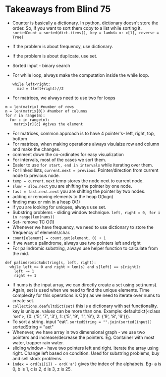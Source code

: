 # Takeaways from Blind 75

- Counter is basically a dictionary. In python, dictionary doesn't store the order. So, if you want to sort them copy to a list while sorting it. `sortedCount = sorted(dict.items(), key = lambda x: x[1], reverse = True)`
- If the problem is about frequency, use dictionary.
- If the problem is about duplicate, use set.
- Sorted input - binary search
- For while loop, always make the computation inside the while loop.

  ```
  while left<right:
    mid = (left+right)//2
  ```

- For matrices, we always need to use two for loops

```
m = len(matrix) #number of rows
n = len(matrix[0]) #number of columns
for r in range(m):
  for c in range(n):
    matrix[r][c] #gives the element
```

- For matrices, common approach is to have 4 pointer's- left, right, top, bottom
- For matrices, when making operations always visulaize row and column and make the changes.
- comment down the co-ordinates for easy visualization
- For intervals, most of the cases we sort them. 
- Easier to use `for start, end in intervals` while iterating over them. 
- For linked lists, `current.next = previous`. Pointer/direction from current node to previous node.
- `temp = current.next` temp stores the node next to current node. 
- `slow = slow.next` you are shifting the pointer by one node. 
- `fast = fast.next.next` you are shifting the pointer by two nodes. 
- adding or removing elements to the heap O(logn)
- finding max or min in a heap O(1)
- if you are looking for uniques, always use set. 
- Substring problems - sliding window technique. `left, right = 0, for i in range(len(nums))`
- Set- remove TC O(1)
- Whenever we have frequency, we need to use dictionary to store the frequency of elements/char.
- `count[element] = count.get(element, 0) + 1`
- If we want a palindrome, always use two pointers left and right
- For palindromic substring, always use helper function to calculate from the mid. 
```
def palindromicSubstring(s, left, right):
  while left >= 0 and right < len(s) and s[left] == s[right]:
    left -= 1
    right += 1
```
- If nums is the input array, we can directly create a set using set(nums). Again, set is used when we need to find the unique elements. Time complexity for this operations is O(n) as we need to iterate over nums to create set.
- `collections.deafultdict(set)` this is a dictionary with set functionality. key is unique. values can be more than one. Example: defaultdict(<class 'set'>, {0: {'5', '7', '3'}, 1: {'5', '9', '1', '6'}, 2: {'9', '8', '6'}}).
- To sort a string. input "eat". `sortedString = "".join(sorted(input))` sortedString = "aet"
- Whenever, we have array in two dimensional graph - we use two pointers and increase/decrease the pointers. Eg. Container with most water, trapper rain water. 
- sliding window - have two pointers left and right. Iterate the array using right. Change left based on condition. Used for substring problems, buy and sell stock problems. 
- `index = ord(s1[i]) - ord('a')` gives the index of the alphabets. Eg- a is 0, b is 1, c is 2, d is 3, z is 25. 
